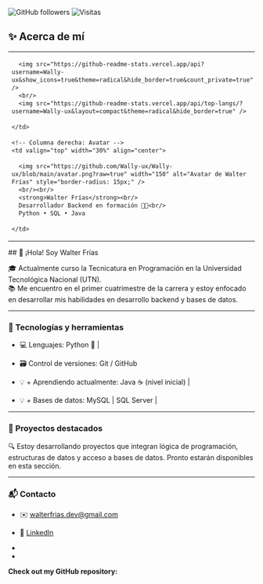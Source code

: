 

<!--
**Bhargavi-hash/Bhargavi-hash** is a ✨ _special_ ✨ repository because its `README.md` (this file) appears on your GitHub profile.
-->


<!-- Visitantes y seguidores opcionales -->
![GitHub followers](https://img.shields.io/github/followers/Wally-ux?label=Seguidores&style=social)
![Visitas](https://visitor-badge.laobi.icu/badge?page_id=Wally-ux.Wally-ux)

## ✨ Acerca de mí

<table>
  <tr>
    <!-- Columna izquierda: Stats -->
    <td valign="top" width="70%">
      
      <img src="https://github-readme-stats.vercel.app/api?username=Wally-ux&show_icons=true&theme=radical&hide_border=true&count_private=true" />
      <br/>
      <img src="https://github-readme-stats.vercel.app/api/top-langs/?username=Wally-ux&layout=compact&theme=radical&hide_border=true" />
    
    </td>

    <!-- Columna derecha: Avatar -->
    <td valign="top" width="30%" align="center">
      
      <img src="https://github.com/Wally-ux/Wally-ux/blob/main/avatar.png?raw=true" width="150" alt="Avatar de Walter Frías" style="border-radius: 15px;" />
      <br/><br/>
      <strong>Walter Frías</strong><br/>
      Desarrollador Backend en formación 👨‍💻<br/>
      Python • SQL • Java
      
    </td>
  </tr>
</table>
## 👋 ¡Hola! Soy Walter Frías

🎓 Actualmente curso la Tecnicatura en Programación en la Universidad Tecnológica Nacional (UTN).  
📚 Me encuentro en el primer cuatrimestre de la carrera y estoy enfocado en desarrollar mis habilidades en desarrollo backend y bases de datos.

---

### 🧠 Tecnologías y herramientas
- 💻 Lenguajes: Python 🐍 | 

- 🗃️ Control de versiones: Git / GitHub
- 💡 + Aprendiendo actualmente:  Java ☕ (nivel inicial) |
- 💡 + Bases de datos: MySQL | SQL Server |

---

### 📌 Proyectos destacados
🔍 Estoy desarrollando proyectos que integran lógica de programación, estructuras de datos y acceso a bases de datos. Pronto estarán disponibles en esta sección.

---

### 📬 Contacto
- ✉️ walterfrias.dev@gmail.com
- 💼 [LinkedIn](https://linkedin.com/in/walterfrias)



- 


- 
__Check out my GitHub repository:__

<div>
<!--
**Wally-ux/Wally-ux** is a ✨ _special_ ✨ repository because its `README.md` (this file) appears on your GitHub profile.

Here are some ideas to get you started:

- 🔭 I’m currently working on ...
- 🌱 I’m currently learning ...
- 👯 I’m looking to collaborate on ...
- 🤔 I’m looking for help with ...
- 💬 Ask me about ...
- 📫 How to reach me: ...
- 😄 Pronouns: ...
- ⚡ Fun fact: ...
-->
